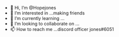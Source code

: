 - 👋 Hi, I’m @Hopejones
- 👀 I’m interested in ...making friends
- 🌱 I’m currently learning ...
- 💞️ I’m looking to collaborate on ...
- 📫 How to reach me ...discord officer jones#6051

<!---
Hopejones/Hopejones is a ✨ special ✨ repository because its `README.md` (this file) appears on your GitHub profile.
You can click the Preview link to take a look at your changes.
--->
